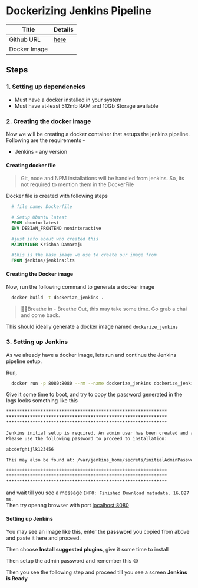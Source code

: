 # Dockerizing Jenkins Pipeline

| Title | Details |
|---|---|
| Github URL | [here](https://github.com/SarathSantoshDamaraju/learning-jekins-docker) |
| Docker Image |   |

## Steps
### 1. Setting up dependencies
- Must have a docker installed in your system
- Must have at-least 512mb RAM and 10Gb Storage available

### 2. Creating the docker image

Now we will be creating a docker container that setups the jenkins pipeline. Following are the requirements -
- Jenkins - any version

#### Creating docker file

> Git, node and NPM installations will be handled from jenkins. So, its not required to mention them in the DockerFile
> 
Docker file is created with following steps

```dockerFile
  # file name: Dockerfile

  # Setup Ubuntu latest
  FROM ubuntu:latest
  ENV DEBIAN_FRONTEND noninteractive

  #just info about who created this
  MAINTAINER Krishna Damaraju

  #this is the base image we use to create our image from
  FROM jenkins/jenkins:lts
```

#### Creating the Docker image

Now, run the following command to generate a docker image 

```bash
  docker build -t dockerize_jenkins .
```
> 🧘‍♂️Breathe in - Breathe Out, this may take some time. Go grab a chai and come back.

This should ideally generate a docker image named  `dockerize_jenkins`

### 3. Setting up Jenkins

As we already have a docker image, lets run and continue the Jenkins pipeline setup.

Run, 

```bash
  docker run -p 8080:8080 --rm --name dockerize_jenkins dockerize_jenkins:latest
```
Give it some time to boot, and try to copy the password generated in the logs looks something like this

```bash
*************************************************************
*************************************************************
*************************************************************

Jenkins initial setup is required. An admin user has been created and a password generated.
Please use the following password to proceed to installation:

abcdefghijlk123456

This may also be found at: /var/jenkins_home/secrets/initialAdminPassword

*************************************************************
*************************************************************
*************************************************************
```

and wait till you see a message `INFO: Finished Download metadata. 16,827 ms`.  
Then try openng browser with port [localhost:8080](http://localhost:8080)

#### Setting up Jenkins

You may see an image like this, enter the **password** you copied from above and paste it here and proceed.

Then choose **Install suggested plugins**, give it some time to install

Then setup the admin password and remember this 😅

Then you see the following step and proceed till you see a screen **Jenkins is Ready**
